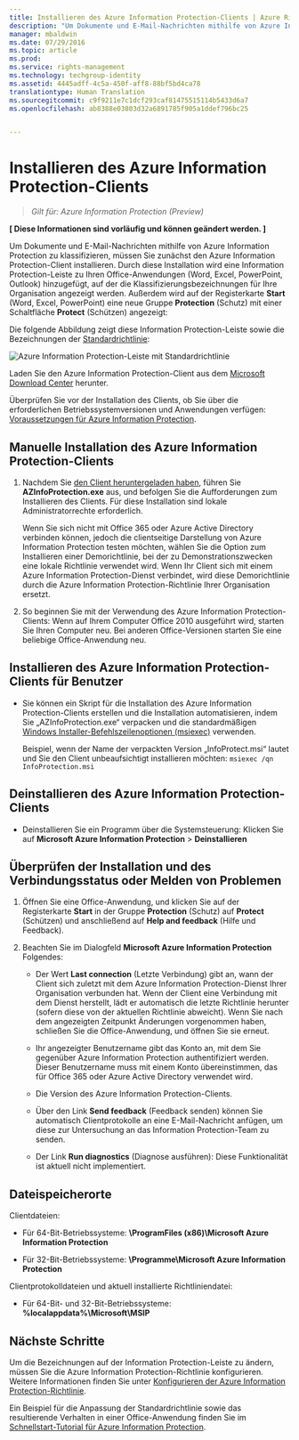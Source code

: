 ```yaml
---
title: Installieren des Azure Information Protection-Clients | Azure Rights Management
description: "Um Dokumente und E-Mail-Nachrichten mithilfe von Azure Information Protection zu klassifizieren, müssen Sie zunächst den Azure Information Protection-Client installieren. Durch diese Installation wird eine Information Protection-Leiste zu Ihren Office-Anwendungen (Word, Excel, PowerPoint, Outlook) hinzugefügt, auf der die Klassifizierungsbezeichnungen für Ihre Organisation angezeigt werden. Außerdem wird auf der Registerkarte „Start“ (Word, Excel, PowerPoint) eine neue Gruppe „Schutz“ mit einer Schaltfläche „Schützen“ angezeigt."
manager: mbaldwin
ms.date: 07/29/2016
ms.topic: article
ms.prod: 
ms.service: rights-management
ms.technology: techgroup-identity
ms.assetid: 4445adff-4c5a-450f-aff8-88bf5bd4ca78
translationtype: Human Translation
ms.sourcegitcommit: c9f9211e7c1dcf293caf81475515114b5433d6a7
ms.openlocfilehash: ab8388e03803d32a6891785f905a1ddef796bc25


---
```


# Installieren des Azure Information Protection-Clients

>*Gilt für: Azure Information Protection (Preview)*

**[ Diese Informationen sind vorläufig und können geändert werden. ]**

Um Dokumente und E-Mail-Nachrichten mithilfe von Azure Information Protection zu klassifizieren, müssen Sie zunächst den Azure Information Protection-Client installieren. Durch diese Installation wird eine Information Protection-Leiste zu Ihren Office-Anwendungen (Word, Excel, PowerPoint, Outlook) hinzugefügt, auf der die Klassifizierungsbezeichnungen für Ihre Organisation angezeigt werden. Außerdem wird auf der Registerkarte **Start** (Word, Excel, PowerPoint) eine neue Gruppe **Protection** (Schutz) mit einer Schaltfläche **Protect** (Schützen) angezeigt:

Die folgende Abbildung zeigt diese Information Protection-Leiste sowie die Bezeichnungen der [Standardrichtlinie](configure-policy-default.md):

![Azure Information Protection-Leiste mit Standardrichtlinie](../media/info-protect-bar-default.png)

Laden Sie den Azure Information Protection-Client aus dem [Microsoft Download Center](https://www.microsoft.com/en-us/download/details.aspx?id=53018) herunter.

Überprüfen Sie vor der Installation des Clients, ob Sie über die erforderlichen Betriebssystemversionen und Anwendungen verfügen: [Voraussetzungen für Azure Information Protection](requirements-azure-infoprotect.md).


## Manuelle Installation des Azure Information Protection-Clients

1. Nachdem Sie [den Client heruntergeladen haben](https://www.microsoft.com/en-us/download/details.aspx?id=53018), führen Sie **AZInfoProtection.exe** aus, und befolgen Sie die Aufforderungen zum Installieren des Clients. Für diese Installation sind lokale Administratorrechte erforderlich.

    Wenn Sie sich nicht mit Office 365 oder Azure Active Directory verbinden können, jedoch die clientseitige Darstellung von Azure Information Protection testen möchten, wählen Sie die Option zum Installieren einer Demorichtlinie, bei der zu Demonstrationszwecken eine lokale Richtlinie verwendet wird. Wenn Ihr Client sich mit einem Azure Information Protection-Dienst verbindet, wird diese Demorichtlinie durch die Azure Information Protection-Richtlinie Ihrer Organisation ersetzt. 

2. So beginnen Sie mit der Verwendung des Azure Information Protection-Clients: Wenn auf Ihrem Computer Office 2010 ausgeführt wird, starten Sie Ihren Computer neu. Bei anderen Office-Versionen starten Sie eine beliebige Office-Anwendung neu.

## Installieren des Azure Information Protection-Clients für Benutzer

- Sie können ein Skript für die Installation des Azure Information Protection-Clients erstellen und die Installation automatisieren, indem Sie „AZInfoProtection.exe“ verpacken und die standardmäßigen [Windows Installer-Befehlszeilenoptionen (msiexec)](https://technet.microsoft.com/library/cc759262(v=ws.10).aspx) verwenden.

    Beispiel, wenn der Name der verpackten Version „InfoProtect.msi“ lautet und Sie den Client unbeaufsichtigt installieren möchten: `msiexec /qn InfoProtection.msi`


## Deinstallieren des Azure Information Protection-Clients

- Deinstallieren Sie ein Programm über die Systemsteuerung: Klicken Sie auf **Microsoft Azure Information Protection** > **Deinstallieren**

## Überprüfen der Installation und des Verbindungsstatus oder Melden von Problemen

1. Öffnen Sie eine Office-Anwendung, und klicken Sie auf der Registerkarte **Start** in der Gruppe **Protection** (Schutz) auf **Protect** (Schützen) und anschließend auf **Help and feedback** (Hilfe und Feedback).

2. Beachten Sie im Dialogfeld **Microsoft Azure Information Protection** Folgendes:

    - Der Wert **Last connection** (Letzte Verbindung) gibt an, wann der Client sich zuletzt mit dem Azure Information Protection-Dienst Ihrer Organisation verbunden hat. Wenn der Client eine Verbindung mit dem Dienst herstellt, lädt er automatisch die letzte Richtlinie herunter (sofern diese von der aktuellen Richtlinie abweicht). Wenn Sie nach dem angezeigten Zeitpunkt Änderungen vorgenommen haben, schließen Sie die Office-Anwendung, und öffnen Sie sie erneut.

    - Ihr angezeigter Benutzername gibt das Konto an, mit dem Sie gegenüber Azure Information Protection authentifiziert werden. Dieser Benutzername muss mit einem Konto übereinstimmen, das für Office 365 oder Azure Active Directory verwendet wird.

    - Die Version des Azure Information Protection-Clients.

    - Über den Link **Send feedback** (Feedback senden) können Sie automatisch Clientprotokolle an eine E-Mail-Nachricht anfügen, um diese zur Untersuchung an das Information Protection-Team zu senden.

    - Der Link **Run diagnostics** (Diagnose ausführen): Diese Funktionalität ist aktuell nicht implementiert.

## Dateispeicherorte

Clientdateien:   

- Für 64-Bit-Betriebssysteme: **\ProgramFiles (x86)\Microsoft Azure Information Protection**

- Für 32-Bit-Betriebssysteme: **\Programme\Microsoft Azure Information Protection**

Clientprotokolldateien und aktuell installierte Richtliniendatei:

- Für 64-Bit- und 32-Bit-Betriebssysteme: **%localappdata%\Microsoft\MSIP**


## Nächste Schritte

Um die Bezeichnungen auf der Information Protection-Leiste zu ändern, müssen Sie die Azure Information Protection-Richtlinie konfigurieren. Weitere Informationen finden Sie unter [Konfigurieren der Azure Information Protection-Richtlinie](configure-policy.md).

Ein Beispiel für die Anpassung der Standardrichtlinie sowie das resultierende Verhalten in einer Office-Anwendung finden Sie im [Schnellstart-Tutorial für Azure Information Protection](infoprotect-quick-start-tutorial.md). 



<!--HONumber=Aug16_HO4-->


